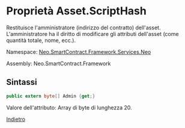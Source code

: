 # Proprietà Asset.ScriptHash 

Restituisce l'amministratore (indirizzo del contratto) dell'asset. L'amministratore ha il diritto di modificare gli attributi dell'asset (come quantità totale, nome, ecc.).

Namespace: [Neo.SmartContract.Framework.Services.Neo](../../neo.md)

Assembly: Neo.SmartContract.Framework

## Sintassi

```c#
public extern byte[] Admin {get;}
```

Valore dell'attributo: Array di byte di lunghezza 20.



[Indietro](../Asset.md)
